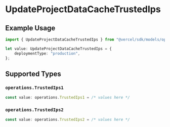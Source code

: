 # UpdateProjectDataCacheTrustedIps

## Example Usage

```typescript
import { UpdateProjectDataCacheTrustedIps } from "@vercel/sdk/models/operations";

let value: UpdateProjectDataCacheTrustedIps = {
    deploymentType: "production",
};
```

## Supported Types

### `operations.TrustedIps1`

```typescript
const value: operations.TrustedIps1 = /* values here */
```

### `operations.TrustedIps2`

```typescript
const value: operations.TrustedIps2 = /* values here */
```

